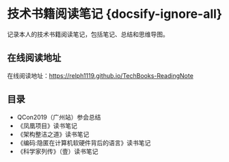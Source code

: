# 技术书籍阅读笔记 {docsify-ignore-all}
记录本人的技术书籍阅读笔记，包括笔记、总结和思维导图。

## 在线阅读地址
在线阅读地址：https://relph1119.github.io/TechBooks-ReadingNote

## 目录
- QCon2019（广州站）参会总结
- 《凤凰项目》读书笔记
- 《架构整洁之道》读书笔记
- 《编码:隐匿在计算机软硬件背后的语言》读书笔记
- 《科学家列传》（壹）读书笔记
